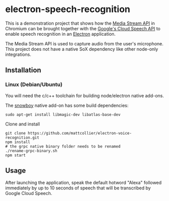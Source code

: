 # electron-speech-recognition

This is a demonstration project that shows how the [Media Stream API][1] in
Chromium can be brought together with the [Google's Cloud Speech API][2] to
enable speech recognition in an [Electron][3] application.

The Media Stream API is used to capture audio from the user's microphone.  This
project does not have a native SoX dependency like other node-only
integrations.

## Installation
### Linux (Debian/Ubuntu)
You will need the c/c++ toolchain for building node/electron native add-ons.

The [snowboy][4] native add-on has some build dependencies:
```
sudo apt-get install libmagic-dev libatlas-base-dev
```

Clone and install
```
git clone https://github.com/mattcollier/electron-voice-recognition.git
npm install
# the grpc native binary folder needs to be renamed
./rename-grpc-binary.sh
npm start
```

## Usage
After launching the application, speak the default hotword "Alexa" followed
immediately by up to 10 seconds of speech that will be transcribed by Google
Cloud Speech.

[1]: https://developer.mozilla.org/en-US/docs/Web/API/Media_Streams_API
[2]: https://cloud.google.com/speech/
[3]: https://electronjs.org/
[4]: https://github.com/kitt-ai/snowboy
